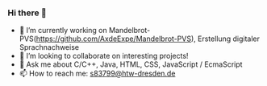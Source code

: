 ### Hi there 👋

- 🔭 I’m currently working on Mandelbrot-PVS(https://github.com/AxdeExpe/Mandelbrot-PVS), Erstellung digitaler Sprachnachweise
- 👯 I’m looking to collaborate on interesting projects!
- 💬 Ask me about C/C++, Java, HTML, CSS, JavaScript / EcmaScript
- 📫 How to reach me: s83799@htw-dresden.de
